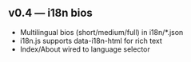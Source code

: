 ## v0.4 — i18n bios
- Multilingual bios (short/medium/full) in i18n/*.json
- i18n.js supports data-i18n-html for rich text
- Index/About wired to language selector
